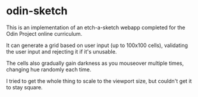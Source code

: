 # odin-sketch

This is an implementation of an etch-a-sketch webapp completed for the Odin Project online curriculum.

It can generate a grid based on user input (up to 100x100 cells), validating the user input and rejecting it if it's unusable.

The cells also gradually gain darkness as you mouseover multiple times, changing hue randomly each time.

I tried to get the whole thing to scale to the viewport size, but couldn't get it to stay square.